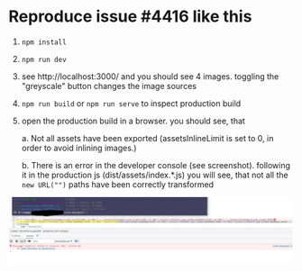 # Reproduce issue #4416 like this

1. `npm install`
2. `npm run dev`
3. see http://localhost:3000/ and you should see 4 images. toggling the "greyscale" button changes the image sources
4. `npm run build` or `npm run serve` to inspect production build
5. open the production build in a browser. you should see, that 
   
    a. Not all assets have been exported (assetsInlineLimit is set to 0, in order to avoid inlining images.)

    b. There is an error in the developer console (see screenshot). following it in the production js (dist/assets/index.*.js) you will see, that not all the `new URL("")` paths have been correctly transformed

![Build Screenshot](build-screenshot.jpg)